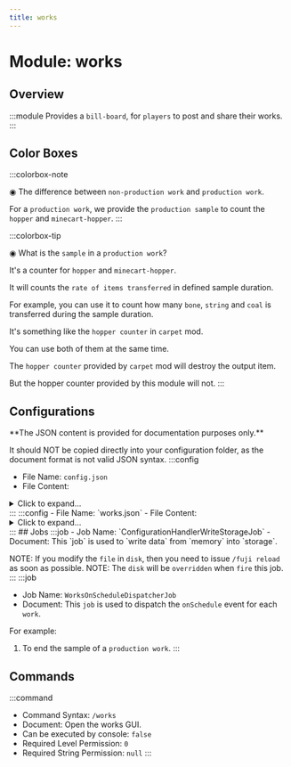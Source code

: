 ```yaml
---
title: works
---
```



# Module: works

## Overview
:::module
Provides a `bill-board`, for `players` to post and share their works.
:::
## Color Boxes

:::colorbox-note

◉ The difference between `non-production work` and `production work`.

For a `production work`, we provide the `production sample` to count the `hopper` and `minecart-hopper`.
:::

:::colorbox-tip

◉ What is the `sample` in a `production work`?

It's a counter for `hopper` and `minecart-hopper`.

It will counts the `rate of items transferred` in defined sample duration.

For example, you can use it to count how many `bone`, `string` and `coal` is transferred during the sample duration.



It's something like the `hopper counter` in `carpet` mod.

You can use both of them at the same time.



The `hopper counter` provided by `carpet` mod will destroy the output item.

But the hopper counter provided by this module will not.
:::

## Configurations
<Admonition type="warning" icon="" title="">
**The JSON content is provided for documentation purposes only.**

It should NOT be copied directly into your configuration folder, as the document format is not valid JSON syntax.
</Admonition>
:::config
- File Name: `config.json`
- File Content: 
<details>

<summary>Click to expand...</summary>

```json showLineNumbers title="config/fuji/modules/works/config.json"
{
  /* The `duration` used for `sample` for `production work`. */
  "sample_time_ms": 3600000
  /* The `max distance` allowed for `production work`. */,
  "sample_distance_limit": 512
  /* The max types of items to display for `production work`. */,
  "sample_counter_top_n": 20
}
```
</details>
:::
:::config
- File Name: `works.json`
- File Content: 
<details>

<summary>Click to expand...</summary>

```json showLineNumbers title="config/fuji/modules/works/works.json"
{
  /* The created `work` list. */
  "works": []
}
```
</details>
:::
## Jobs
:::job
- Job Name: `ConfigurationHandlerWriteStorageJob`
- Document: This `job` is used to `write data` from `memory` into `storage`.

NOTE: If you modify the `file` in `disk`, then you need to issue `/fuji reload` as soon as possible.
NOTE: The `disk` will be `overridden` when `fire` this job.
:::
:::job
- Job Name: `WorksOnScheduleDispatcherJob`
- Document: This `job` is used to dispatch the `onSchedule` event for each `work`.

For example:
1. To end the sample of a `production work`.
:::
## Commands
:::command
- Command Syntax: `/works`
- Document: Open the works GUI.
- Can be executed by console: `false`
- Required Level Permission: `0`
- Required String Permission: `null`
:::
